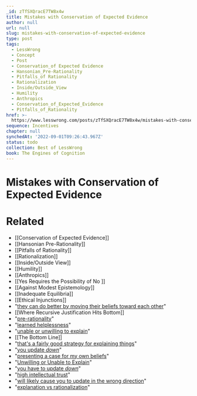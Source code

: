```yaml
---
_id: zTfSXQracE7TW8x4w
title: Mistakes with Conservation of Expected Evidence
author: null
url: null
slug: mistakes-with-conservation-of-expected-evidence
type: post
tags:
  - LessWrong
  - Concept
  - Post
  - Conservation_of Expected Evidence
  - Hansonian_Pre-Rationality
  - Pitfalls_of Rationality
  - Rationalization
  - Inside/Outside_View
  - Humility
  - Anthropics
  - Conservation_of_Expected_Evidence
  - Pitfalls_of_Rationality
href: >-
  https://www.lesswrong.com/posts/zTfSXQracE7TW8x4w/mistakes-with-conservation-of-expected-evidence
sequence: Incentives
chapter: null
synchedAt: '2022-09-01T09:26:43.967Z'
status: todo
collection: Best of LessWrong
book: The Engines of Cognition
---
```


# Mistakes with Conservation of Expected Evidence


# Related

- [[Conservation of Expected Evidence]]
- [[Hansonian Pre-Rationality]]
- [[Pitfalls of Rationality]]
- [[Rationalization]]
- [[Inside/Outside View]]
- [[Humility]]
- [[Anthropics]]
- [[Yes Requires the Possibility of No
]]
- [[Against Modest Epistemology]]
- [[Inadequate Equilibria]]
- [[Ethical Injunctions]]
- "[they can do better by moving their beliefs toward each other](https://www.lesswrong.com/posts/NKECtGX4RZPd7SqYp/the-modesty-argument)"
- [[Where Recursive Justification Hits Bottom]]
- "[pre-rationality](https://www.lesswrong.com/posts/4K3GtytZhmmXdSj78/confusions-concerning-pre-rationality)"
- "[learned helplessness](https://en.wikipedia.org/wiki/Learned_helplessness)"
- "[unable or unwilling to explain](http://grognor.blogspot.com/2016/12/unable-or-unwilling-to-explain.html)"
- [[The Bottom Line]]
- "[that's a fairly good strategy for explaining things](https://www.lesswrong.com/posts/JtwbGiEz7QWdff5gk/explanation-vs-rationalization)"
- "[you update _down_](http://grognor.blogspot.com/2016/12/stop-believing-opposite-of-what-i-say.html)"
- "[presenting a case for my own beliefs](https://www.lesswrong.com/posts/JtwbGiEz7QWdff5gk/explanation-vs-rationalization)"
- "[Unwilling or Unable to Explain](http://grognor.blogspot.com/2016/12/unable-or-unwilling-to-explain.html)"
- "[you have to update _down_](http://grognor.blogspot.com/2016/12/stop-believing-opposite-of-what-i-say.html)"
- "[high intellectual trust](https://www.lesswrong.com/posts/WB49uKgMkQRbKaHme/combat-vs-nurture-and-meta-contrarianism)"
- "[will likely cause you to update in the wrong direction](http://grognor.blogspot.com/2016/12/stop-believing-opposite-of-what-i-say.html)"
- "[explanation vs rationalization](https://www.lesswrong.com/posts/JtwbGiEz7QWdff5gk/explanation-vs-rationalization)"